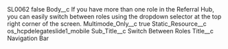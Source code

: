<?xml version="1.0" encoding="UTF-8"?>
<CustomMetadata xmlns="http://soap.sforce.com/2006/04/metadata" xmlns:xsi="http://www.w3.org/2001/XMLSchema-instance" xmlns:xsd="http://www.w3.org/2001/XMLSchema">
    <label>SL0062</label>
    <protected>false</protected>
    <values>
        <field>Body__c</field>
        <value xsi:type="xsd:string">If you have more than one role in the Referral Hub, you can easily switch between roles using the dropdown selector at the top right corner of the screen.</value>
    </values>
    <values>
        <field>Multimode_Only__c</field>
        <value xsi:type="xsd:boolean">true</value>
    </values>
    <values>
        <field>Static_Resource__c</field>
        <value xsi:type="xsd:string">os_hcpdelegateslide1_mobile</value>
    </values>
    <values>
        <field>Sub_Title__c</field>
        <value xsi:type="xsd:string">Switch Between Roles</value>
    </values>
    <values>
        <field>Title__c</field>
        <value xsi:type="xsd:string">Navigation Bar</value>
    </values>
</CustomMetadata>
